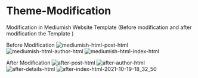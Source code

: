 # Theme-Modification
Modification in Mediumish Website Template (Before modification and after modification the Template )


Before Modification
![mediumish-html-post-html](https://user-images.githubusercontent.com/90255998/138028023-040801b4-ccec-445d-9fd5-3806234b3c44.png)
![mediumish-html-author-html](https://user-images.githubusercontent.com/90255998/138028046-d72b3b59-2786-4004-85a7-49bf89ec90e3.png)
![mediumish-html-index-html](https://user-images.githubusercontent.com/90255998/138028097-1ce74fff-6706-4669-9b16-04aa6c3bab3a.png)


After Modification
![after-post-html](https://user-images.githubusercontent.com/90255998/138028683-e601d668-220b-4fa2-af70-cd08da926856.png)
![after-author-html](https://user-images.githubusercontent.com/90255998/138028693-cd865a67-b0c3-4e0d-ae95-47f4d94badda.png)
![after-details-html](https://user-images.githubusercontent.com/90255998/138028699-f8d635e2-1bbb-44f0-b8cb-6570b0d6484a.png)
![after-index-html-2021-10-19-18_32_50](https://user-images.githubusercontent.com/90255998/138028702-c52c15c2-9052-4c5a-b528-a6f25988149d.png)
